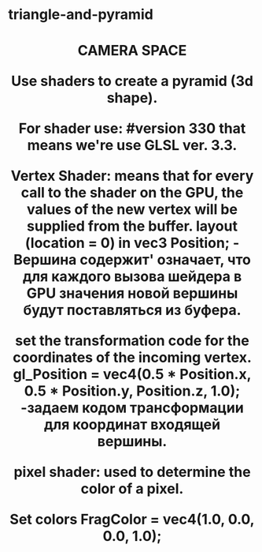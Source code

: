 # triangle-and-pyramid
<h1 align="center"> CAMERA SPACE

Use shaders to create a pyramid (3d shape).

For shader use:  #version 330
that means we're use GLSL ver. 3.3.

Vertex Shader:
means that for every call to the shader on the GPU, the values of the new vertex will be supplied from the buffer.
layout (location = 0) in vec3 Position; - Вершина содержит' означает, что для каждого вызова шейдера в GPU значения новой вершины будут поставляться из буфера.

set the transformation code for the coordinates of the incoming vertex.
gl_Position = vec4(0.5 * Position.x, 0.5 * Position.y, Position.z, 1.0); -задаем кодом трансформации для координат входящей вершины.

pixel shader: used to determine the color of a pixel.

Set colors
FragColor = vec4(1.0, 0.0, 0.0, 1.0);
